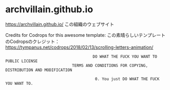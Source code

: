 # archvillain.github.io
https://archvillain.github.io/
この組織のウェブサイト

Credits for Codrops for this awesome template:
この素晴らしいテンプレートのCodropsのクレジット：
https://tympanus.net/codrops/2018/02/13/scrolling-letters-animation/



                                          DO WHAT THE FUCK YOU WANT TO PUBLIC LICENSE
                                 TERMS AND CONDITIONS FOR COPYING, DISTRIBUTION AND MODIFICATION

                                           0. You just DO WHAT THE FUCK YOU WANT TO.

